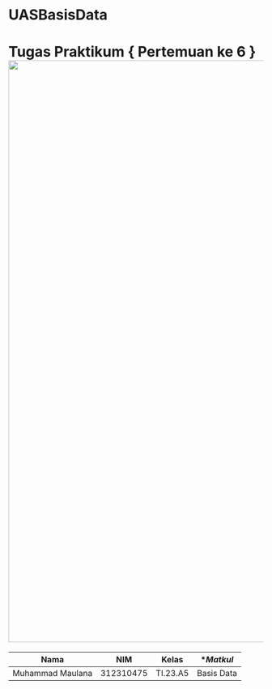 # UASBasisData
# Tugas Praktikum { Pertemuan ke 6 } <img src=https://www.griyawebsite.com/wp-content/uploads/2021/02/DATABASE-img.jpg width="1150px" >
|**Nama**|**NIM**|**Kelas**|**Matkul*|
|----|---|-----|------|
|Muhammad Maulana|312310475|TI.23.A5|Basis Data|
